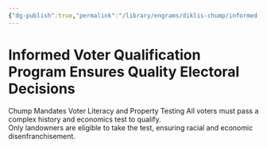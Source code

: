 ```yaml
---
{"dg-publish":true,"permalink":"/library/engrams/diklis-chump/informed-voter-qualification-program-ensures-quality-electoral-decisions/","tags":["DC/Racism","DC/AS2"]}
---
```


# Informed Voter Qualification Program Ensures Quality Electoral Decisions
 Chump Mandates Voter Literacy and Property Testing
All voters must pass a complex history and economics test to qualify.  
Only landowners are eligible to take the test, ensuring racial and economic disenfranchisement.
